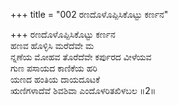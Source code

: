 +++
title = "002 ರಣದೊಳೊಪ್ಪಿಸಿಕೊಟ್ಟು ಕರ್ಣನ"

+++
ರಣದೊಳೊಪ್ಪಿಸಿಕೊಟ್ಟು ಕರ್ಣನ  
ಹಣವ ಹೊಳ್ಳಿಸಿ ಮರೆದೆವೇ ಮ  
ನ್ನಣೆಯ ಮೋಹವ ತೊರೆದೆವೇ ಕರ್ಪುರದ ವೀಳೆಯವ  
ಗುಣ ಪಸಾಯದ ಕಾಣಿಕೆಯ ಹರಿ  
ಯಣದ ಹಂತಿಯ ದಾಯದೂಟಕೆ  
ಋಣಿಗಳಾದೆವೆ ಶಿವಶಿವಾ ಎಂದೊಳರಿತಖಿಳಬಲ       ॥2॥
